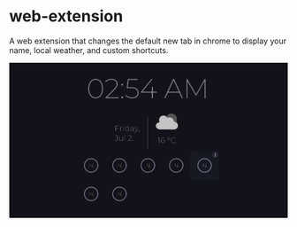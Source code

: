 # web-extension
A web extension that changes the default new tab in chrome to display your name, local weather, and custom shortcuts.


![Screenshot](public/webextension.PNG)
